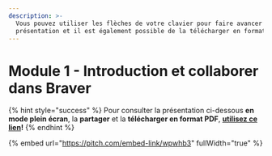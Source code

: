 ```yaml
---
description: >-
  Vous pouvez utiliser les flèches de votre clavier pour faire avancer la
  présentation et il est également possible de la télécharger en format PDF.
---
```


# Module 1 - Introduction et collaborer dans Braver

{% hint style="success" %}
Pour consulter la présentation ci-dessous **en mode plein écran**, la **partager** et la **télécharger en format PDF**, [**utilisez ce lien**](https://pitch.braver.net/v/formation_utilisateurs_module1-wpwhb3)**!**
{% endhint %}

{% embed url="https://pitch.com/embed-link/wpwhb3" fullWidth="true" %}



